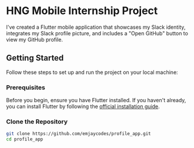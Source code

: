 # HNG Mobile Internship Project

I've created a Flutter mobile application that showcases my Slack identity, integrates my Slack profile picture, and includes a "Open GitHub" button to view my GitHub profile.

## Getting Started

Follow these steps to set up and run the project on your local machine:

### Prerequisites

Before you begin, ensure you have Flutter installed. If you haven't already, you can install Flutter by following the [official installation guide](https://flutter.dev/docs/get-started/install).

### Clone the Repository

```bash
git clone https://github.com/emjaycodes/profile_app.git
cd profile_app
  
